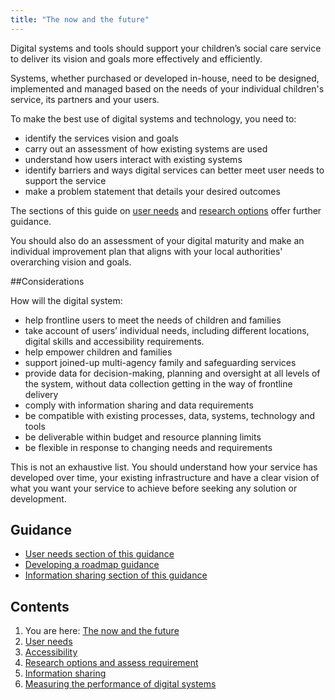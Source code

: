 ```yaml
---
title: "The now and the future"
---
```


Digital systems and tools should support your children’s social care service to deliver its vision and goals more effectively and efficiently. 

Systems, whether purchased or developed in-house, need to be designed, implemented and managed based on the needs of your individual children's service, its partners and your users.  

To make the best use of digital systems and technology, you need to:

* identify the services vision and goals
* carry out an assessment of how existing systems are used
* understand how users interact with existing systems 
* identify barriers and ways digital services can better meet user needs to support the service 
* make a problem statement that details your desired outcomes

The sections of this guide on [user needs](/principle-2) and [research options](/principle-4) offer further guidance.

You should also do an assessment of your digital maturity and make an individual improvement plan that aligns with your local authorities' overarching vision and goals. 

##Considerations

How will the digital system:

* help frontline users to meet the needs of children and families
* take account of users’ individual needs, including different locations, digital skills and accessibility requirements.
* help empower children and families 
* support joined-up multi-agency family and safeguarding services
* provide data for decision-making, planning and oversight at all levels of the system, without data collection getting in the way of frontline delivery 
* comply with information sharing and data requirements 
* be compatible with existing processes, data, systems, technology and tools
* be deliverable within budget and resource planning limits
* be flexible in response to changing needs and requirements 

This is not an exhaustive list. You should understand how your service has developed over time, your existing infrastructure and have a clear vision of what you want your service to achieve before seeking any solution or development.

## Guidance

* [User needs section of this guidance](/principle-2)
* [Developing a roadmap guidance](https://www.gov.uk/service-manual/agile-delivery/developing-a-roadmap)
* [Information sharing section of this guidance](/principle-5)


## Contents

1. You are here: [The now and the future](/principle-1)
2. [User needs](/principle-2)
3. [Accessibility](/principle-3)
4. [Research options and assess requirement](/principle-4)
5. [Information sharing](/principle-5)
6. [Measuring the performance of digital systems](/principle-6)
